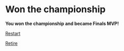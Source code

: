 # Won the championship

**You won the championship and became Finals MVP!**

[Restart](../question.md)

[Retire](../retire.md)
